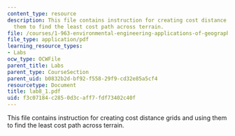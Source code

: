 ```yaml
---
content_type: resource
description: This file contains instruction for creating cost distance grids and using
  them to find the least cost path across terrain.
file: /courses/1-963-environmental-engineering-applications-of-geographic-information-systems-fall-2004/f3c07184c2850d3caff7fdf73402c40f_lab8_1.pdf
file_type: application/pdf
learning_resource_types:
- Labs
ocw_type: OCWFile
parent_title: Labs
parent_type: CourseSection
parent_uid: b0832b2d-bf92-f558-29f9-cd32e85a5cf4
resourcetype: Document
title: lab8_1.pdf
uid: f3c07184-c285-0d3c-aff7-fdf73402c40f
---
```

This file contains instruction for creating cost distance grids and using them to find the least cost path across terrain.

